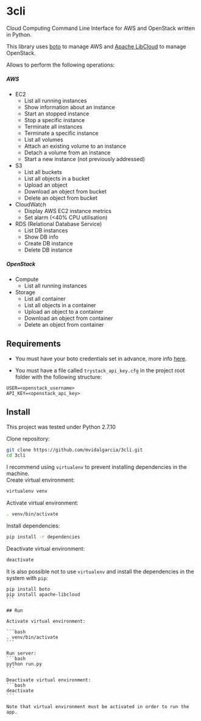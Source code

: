# 3cli
Cloud Computing Command Line Interface for AWS and OpenStack written in Python.

This library uses [boto](http://boto.cloudhackers.com/en/latest/) to manage AWS and [Apache LibCloud](http://libcloud.apache.org/) to manage OpenStack.

Allows to perform the following operations:
##### AWS
* EC2  
  * List all running instances
  * Show information about an instance
  * Start an stopped instance
  * Stop a specific instance
  * Terminate all instances
  * Terminate a specific instance
  * List all volumes
  * Attach an existing volume to an instance
  * Detach a volume from an instance
  * Start a new instance (not previously addressed)
* S3
  * List all buckets
  * List all objects in a bucket
  * Upload an object
  * Download an object from bucket
  * Delete an object from bucket
* CloudWatch
  * Display AWS EC2 instance metrics
  * Set alarm (<40% CPU utilisation)
* RDS (Relational Database Service)
  * List DB instances
  * Show DB info
  * Create DB instance
  * Delete DB instance  


##### OpenStack
* Compute  
  * List all running instances
* Storage
  * List all container
  * List all objects in a container
  * Upload an object to a container
  * Download an object from container
  * Delete an object from container

## Requirements

- You must have your boto credentials set in advance, more info [here](http://boto.cloudhackers.com/en/latest/boto_config_tut.html#credentials).  

- You must have a file called `trystack_api_key.cfg` in the project root folder with the following structure:
```
USER=<openstack_username>
API_KEY=<openstack_api_key>
```

##  Install

This project was tested under Python 2.7.10

Clone repository:

```bash
git clone https://github.com/mvidalgarcia/3cli.git
cd 3cli
```

I recommend using `virtualenv` to prevent installing dependencies in the machine.  
Create virtual environment:

```bash
virtualenv venv
```

Activate virtual environment:

```bash
. venv/bin/activate
```

Install dependencies:

```bash
pip install -r dependencies
```

Deactivate virtual environment:

```bash
deactivate
```

It is also possible not to use `virtualenv` and install the dependencies in the system with `pip`:

````
pip install boto
pip install apache-libcloud
```

## Run

Activate virtual environment:

```bash
. venv/bin/activate
```

Run server:
```bash
python run.py
```

Deactivate virtual environment:
```bash
deactivate
```

Note that virtual environment must be activated in order to run the app.
